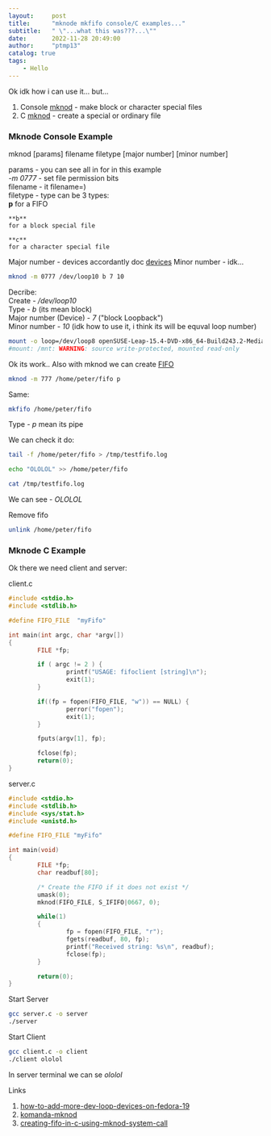 ```yaml
---
layout:     post
title:      "mknode mkfifo console/C examples..."
subtitle:   " \"...what this was???...\""
date:       2022-11-28 20:49:00
author:     "ptmp13"
catalog: true
tags:
    - Hello
---
```


Ok idk how i can use it... but...

1. Console [mknod](https://man7.org/linux/man-pages/man1/mknod.1.html) - make block or character special files
2. C [mknod](https://man7.org/linux/man-pages/man2/mknod.2.html) - create a special or ordinary file

### Mknode Console Example

mknod [params] filename filetype [major number] [minor number]  

params - you can see all in for in this example  
_-m 0777_ - set file permission bits  
filename - it filename=)  
filetype - type can be 3 types:  
    **p**
    for a FIFO  

    **b**  
    for a block special file  

    **c**  
    for a character special file  

Major number - devices accordantly doc [devices](https://www.kernel.org/doc/Documentation/admin-guide/devices.txt)
Minor number - idk...

```bash
mknod -m 0777 /dev/loop10 b 7 10
```

Decribe:  
Create - _/dev/loop10_  
Type - _b_ (its mean block)  
Major number (Device) - _7_ ("block Loopback")  
Minor number - _10_ (idk how to use it, i think its will be equval loop number)  

```bash
mount -o loop=/dev/loop8 openSUSE-Leap-15.4-DVD-x86_64-Build243.2-Media.iso /mnt
#mount: /mnt: WARNING: source write-protected, mounted read-only
```

Ok its work.. Also with mknod we can create [FIFO](https://man7.org/linux/man-pages/man7/fifo.7.html)

```bash
mknod -m 777 /home/peter/fifo p
```
Same:
```bash
mkfifo /home/peter/fifo
```


Type - _p_ mean its pipe

We can check it do:
```bash
tail -f /home/peter/fifo > /tmp/testfifo.log
```

```bash
echo "OLOLOL" >> /home/peter/fifo
```

```bash
cat /tmp/testfifo.log
```
We can see - _OLOLOL_

Remove fifo
```bash
unlink /home/peter/fifo
```

### Mknode C Example

Ok there we need client and server:

client.c
```C
#include <stdio.h>
#include <stdlib.h>

#define FIFO_FILE  "myFifo"

int main(int argc, char *argv[])
{
        FILE *fp;

        if ( argc != 2 ) {
                printf("USAGE: fifoclient [string]\n");
                exit(1);
        }

        if((fp = fopen(FIFO_FILE, "w")) == NULL) {
                perror("fopen");
                exit(1);
        }

        fputs(argv[1], fp);

        fclose(fp);
        return(0);
}
```

server.c
```C
#include <stdio.h>
#include <stdlib.h>
#include <sys/stat.h>
#include <unistd.h>

#define FIFO_FILE "myFifo"

int main(void)
{
        FILE *fp;
        char readbuf[80];

        /* Create the FIFO if it does not exist */
        umask(0);
        mknod(FIFO_FILE, S_IFIFO|0667, 0);

        while(1)
        {
                fp = fopen(FIFO_FILE, "r");
                fgets(readbuf, 80, fp);
                printf("Received string: %s\n", readbuf);
                fclose(fp);
        }

        return(0);
}
```

Start Server
```bash
gcc server.c -o server
./server
```

Start Client
```bash
gcc client.c -o client
./client ololol
```

In server terminal we can se _ololol_

Links
1. [how-to-add-more-dev-loop-devices-on-fedora-19](https://unix.stackexchange.com/questions/98742/how-to-add-more-dev-loop-devices-on-fedora-19)
2. [komanda-mknod](https://linux-faq.ru/page/komanda-mknod)
3. [creating-fifo-in-c-using-mknod-system-call](https://www.prodevelopertutorial.com/linux-system-programming-creating-fifo-in-c-using-mknod-system-call-in-linux/)